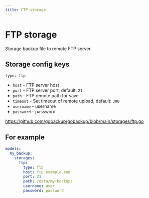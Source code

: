 ```yaml
---
title: FTP storage
---
```


# FTP storage

Storage backup file to remote FTP server.

## Storage config keys

`type: ftp`

- `host` - FTP server host
- `port` - FTP server port, default: `21`
- `path` - FTP remote path for save
- `timeout` - Set timeout of remote upload, default: `300`
- `username` - username
- `password` - password

https://github.com/gobackup/gobackup/blob/main/storages/ftp.go

## For example

```yml
models:
  my_backup:
    storages:
      ftp:
        type: ftp
        host: ftp.example.com
        port: 21
        path: /data/my-backups
        username: user
        password: password
```
